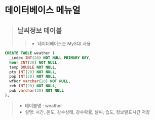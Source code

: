 # 데이터베이스 메뉴얼
> ## 날씨정보 테이블
 >> - 데이터베이스는 MySQL사용

```sql
CREATE TABLE weather (
  _index INT(20) NOT NULL PRIMARY KEY,
  hour INT(20) NOT NULL,            
  temp DOUBLE NOT NULL,      
  pty INT(20) NOT NULL,     
  pop INT(20) NOT NULL,             
  wfKor varchar(20) NOT NULL,             
  reh INT(20) NOT NULL,  
  pub varchar(20) NOT NULL               
);
```

>- 테이블명 : weather
>- 설명: 시간, 온도, 강수상태, 강수확률, 날씨, 습도, 정보발표시간 저장
